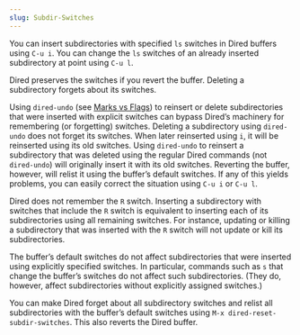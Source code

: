 ```yaml
---
slug: Subdir-Switches
---
```


You can insert subdirectories with specified `ls` switches in Dired buffers using `C-u i`. You can change the `ls` switches of an already inserted subdirectory at point using `C-u l`.

Dired preserves the switches if you revert the buffer. Deleting a subdirectory forgets about its switches.

Using `dired-undo` (see [Marks vs Flags](Marks-vs-Flags)) to reinsert or delete subdirectories that were inserted with explicit switches can bypass Dired’s machinery for remembering (or forgetting) switches. Deleting a subdirectory using `dired-undo` does not forget its switches. When later reinserted using `i`, it will be reinserted using its old switches. Using `dired-undo` to reinsert a subdirectory that was deleted using the regular Dired commands (not `dired-undo`) will originally insert it with its old switches. Reverting the buffer, however, will relist it using the buffer’s default switches. If any of this yields problems, you can easily correct the situation using `C-u i` or `C-u l`.

Dired does not remember the `R` switch. Inserting a subdirectory with switches that include the `R` switch is equivalent to inserting each of its subdirectories using all remaining switches. For instance, updating or killing a subdirectory that was inserted with the `R` switch will not update or kill its subdirectories.

The buffer’s default switches do not affect subdirectories that were inserted using explicitly specified switches. In particular, commands such as `s` that change the buffer’s switches do not affect such subdirectories. (They do, however, affect subdirectories without explicitly assigned switches.)

You can make Dired forget about all subdirectory switches and relist all subdirectories with the buffer’s default switches using `M-x dired-reset-subdir-switches`. This also reverts the Dired buffer.

